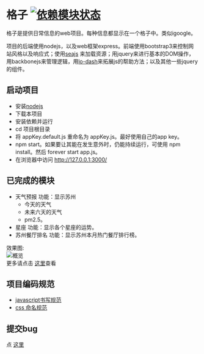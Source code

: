 # 格子 [![依赖模块状态](https://david-dm.org/iamjoel/grabInfo-web.png)](http://david-dm.org/iamjoel/grabInfo-web)
格子是提供日常信息的web项目。每种信息都显示在一个格子中。类似igoogle。     

项目的后端使用nodejs，以及web框架express。前端使用bootstrap3来控制网站风格以及响应式；使用[seajs](http://seajs.org/docs/)
来加载资源；用jquery来进行基本的DOM操作，用backbonejs来管理逻辑，用[lo-dash](http://lodash.com/)来拓展js的帮助方法；以及其他一些jquery的组件。  


## 启动项目
* 安装[nodejs](http://nodejs.org/)
* 下载本项目
* 安装依赖并运行 
 * cd 项目根目录 
 * 将 appKey.default.js 重命名为 appKey.js。最好使用自己的app key。
 * npm start。如果要让其能在发生意外时，仍能持续运行，可使用 npm install。然后 forever start app.js。
 * 在浏览器中访问 http://127.0.0.1:3000/



## 已完成的模块
* 天气预报
功能：显示苏州
  * 今天的天气
  * 未来六天的天气
  * pm2.5。
*  星座
功能：显示各个星座的运势。
*  苏州餐厅排名
功能：显示苏州本月热门餐厅排行榜。


效果图:    
![概览](http://img.hb.aicdn.com/ebde096936f0e2fad940a16eeae3bbbd2436e1512602b-FZBJSF_fw658)      
更多请点击 [这里](http://huaban.com/boards/13744965/)查看

## <a name="projectStyle">项目编码规范</a>
* [javascript书写规范](https://github.com/iamjoel/grabInfo-web/wiki/javascript-style)
* [css 命名规范](https://github.com/iamjoel/grabInfo-web/wiki/css-classname-guide)

## 提交bug 
点 [这里](https://github.com/iamjoel/grabInfo-web/issues/new)







